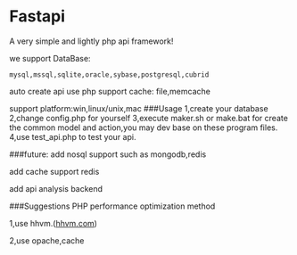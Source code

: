 Fastapi
=======
A very simple and lightly php api framework!

we support DataBase: 

	mysql,mssql,sqlite,oracle,sybase,postgresql,cubrid

auto create api use php
support cache: file,memcache

support platform:win,linux/unix,mac
###Usage
	1,create your database
	2,change config.php for yourself
	3,execute maker.sh or make.bat for create the common model and action,you may dev base on these program files.
	4,use test_api.php to test your api.

###future:
add nosql support such as mongodb,redis

add cache support redis

add api analysis backend

###Suggestions
PHP performance optimization method

1,use hhvm.([hhvm.com](http://hhvm.com))

2,use opache,cache
